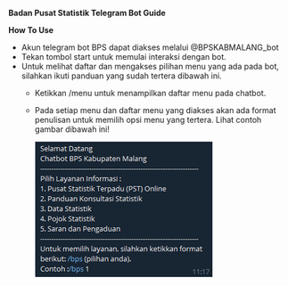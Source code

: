 **Badan Pusat Statistik Telegram Bot Guide**

**How To Use**
* Akun telegram bot BPS dapat diakses melalui @BPSKABMALANG_bot
* Tekan tombol start untuk memulai interaksi dengan bot.
* Untuk melihat daftar dan mengakses pilihan menu yang ada pada bot, silahkan ikuti panduan yang sudah tertera dibawah ini.
    - Ketikkan /menu untuk menampilkan daftar menu pada chatbot.
    - Pada setiap menu dan daftar menu yang diakses akan ada format penulisan untuk memilih opsi menu yang tertera. Lihat contoh gambar dibawah ini!
        
        
        ![image](https://github.com/Azzahry/bps-telebot/blob/master/image/logo-or-header/readme%201.png)
        
